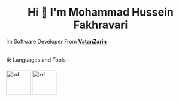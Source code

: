 

<h1 align="center">Hi 👋 I'm Mohammad Hussein Fakhravari</h1>

Im Software Developer From **<a target="_blank" href='https://www.vatanzarin.com/'>VatanZarin</a>**
<br /><br />


🛠 Languages and Tools :
<p align="left" dir="auto"> 
<img src="https://github.com/fakhravari/fakhravari/assets/4311975/ba07f3d6-22ef-481c-bba4-4dd4f8fec012" alt="xd" width="65" height="65">
<img src="https://github.com/fakhravari/fakhravari/assets/4311975/fc9e3955-8c80-475b-9974-f1bafff220bc" alt="xd" width="65" height="65">

</p>
